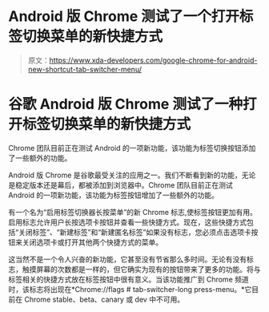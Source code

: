 # Android 版 Chrome 测试了一个打开标签切换菜单的新快捷方式

> 原文：<https://www.xda-developers.com/google-chrome-for-android-new-shortcut-tab-switcher-menu/>

# 谷歌 Android 版 Chrome 测试了一种打开标签切换菜单的新快捷方式

Chrome 团队目前正在测试 Android 的一项新功能，该功能为标签切换按钮添加了一些额外的功能。

Android 版 Chrome 是谷歌最受关注的应用之一。我们不断看到新的功能，无论是稳定版本还是幕后，都被添加到浏览器中。Chrome 团队目前正在测试 Android 的一项新功能，该功能为标签按钮增加了一些额外的功能。

有一个名为“启用标签切换器长按菜单”的新 Chrome 标志,使标签按钮更加有用。启用标志允许用户长按选项卡按钮并查看一些快捷方式。现在，这些快捷方式包括“关闭标签”、“新建标签”和“新建匿名标签”如果没有标志，您必须点击选项卡按钮来关闭选项卡或打开其他两个快捷方式的菜单。

这当然不是一个令人兴奋的新功能，它甚至没有节省那么多时间。无论有没有标志，触摸屏幕的次数都是一样的，但它确实为现有的按钮带来了更多的功能。将与标签相关的快捷方式放在标签按钮中很有意义。当该功能推广到 Chrome 频道时，该标志将出现在*Chrome://flags # tab-switcher-long press-menu。*它目前在 Chrome stable、beta、canary 或 dev 中不可用。